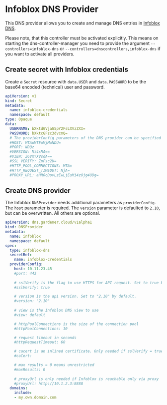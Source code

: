# Infoblox DNS Provider

This DNS provider allows you to create and manage DNS entries in [Infoblox DNS](https://www.infoblox.com/products/dns/). 

Please note, that this controller must be activated explicitly.
This means on starting the dns-controller-manager you need to provide the argument `--controllers=infoblox-dns` or
`--controllers=dnscontrollers,infoblox-dns` if you want to activate all providers.

## Create secret with Infoblox credentials

Create a `Secret` resource with `data.USER` and `data.PASSWORD` to be the base64 encoded (technical) user and password.

```yaml
apiVersion: v1
kind: Secret
metadata:
  name: infoblox-credentials
  namespace: default
type: Opaque
data:
  USERNAME: bXktdGVjaG5pY2FsLXVzZXI=
  PASSWORD: bXktcGFzc3dvcmQ=
  # The providerConfig parameters of the DNS provider can be specified here alternatively (not recommenended)
  #HOST: MTAuMTEuMjMuNDU=
  #PORT: NDQz
  #VERSION: Mi4xMA==
  #VIEW: ZGVmYXVsdA==
  #SSL_VERIFY: ZmFsc2U=
  #HTTP_POOL_CONNECTIONS: MTA=
  #HTTP_REQUEST_TIMEOUT: NjA=
  #PROXY_URL: aHR0cDovLzEwLjEuMi4zOjg4ODg=
```

## Create DNS provider

The Infoblox `DNSProvider` needs additional parameters as `providerConfig`. The `host` parameter is required.
The `version` parameter is defaulted to `2.10`, but can be overwritten. All others are optional.

```yaml
apiVersion: dns.gardener.cloud/v1alpha1
kind: DNSProvider
metadata:
  name: infoblox
  namespace: default
spec:
  type: infoblox-dns
  secretRef:
    name: infoblox-credentials
  providerConfig:
    host: 10.11.23.45
    #port: 443
    
    # sslVerify is the flag to use HTTPS for API request. Set to true by default.
    #sslVerify: true

    # version is the api version. Set to "2.10" by default.
    #version: "2.10"
   
    # view is the Infoblox DNS view to use
    #view: default

    # httpPoolConnections is the size of the connection pool
    #httpPoolConnections: 10

    # request timeout in seconds
    #httpRequestTimeout: 60

    # cacert is an inlined certificate. Only needed if sslVerify = true and use of self-signed/internal certificate 
    #caCert:

    # max results = 0 means unrestricted
    #maxResults: 0
   
    # proxyUrl is only needed if Infoblox is reachable only via proxy
    #proxyUrl: http://10.1.2.3:8888
  domains:
    include:
    - my.own.domain.com
```
